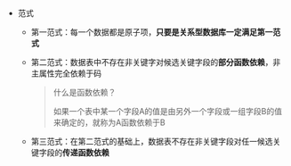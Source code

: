 * 范式

  * 第一范式：每一个数据都是原子项，**只要是关系型数据库一定满足第一范式**

  * 第二范式：数据表中不存在非关键字对候选关键字段的**部分函数依赖**，非主属性完全依赖于码

    > 什么是函数依赖？
    >
    > 如果⼀个表中某⼀个字段A的值是由另外⼀个字段或⼀组字段B的值来确定的，就称为A函数依赖于B

  * 第三范式：在第⼆范式的基础上，数据表不存在非关键字段对任⼀候选关键字段的**传递函数依赖**